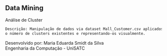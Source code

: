 ## Data Mining

Análise de Cluster

```bash
Descrição: Manipulação de dados via dataset Mall_Customer.csv aplicados na Análise de Cluster, aplicando dendograma, identificando 
o número de clusters existentes e representando-os visualmente.
```
Desenvolvido por: Maria Eduarda Smidt da Silva  
Engenharia da Computação - UniSATC
